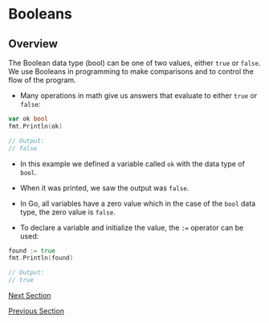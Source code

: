 # Booleans

## Overview

The Boolean data type (bool) can be one of two values, either `true` or `false`. We use Booleans in programming to make
comparisons and to control the flow of the program.

- Many operations in math give us answers that evaluate to either `true` or `false`:

```go
var ok bool
fmt.Println(ok)

// Output:
// false
```

- In this example we defined a variable called `ok` with the data type of `bool`.
- When it was printed, we saw the output was `false`.
- In Go, all variables have a zero value which in the case of the `bool` data type, the zero value is `false`.


- To declare a variable and initialize the value, the `:=` operator can be used:

```go
found := true
fmt.Println(found)

// Output:
// true
```

[Next Section](06-strings.md)

[Previous Section](04-numeric-types.md)